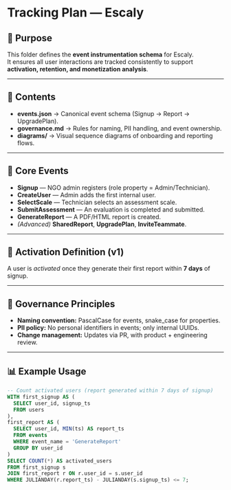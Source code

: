 # Tracking Plan — Escaly

## 🎯 Purpose
This folder defines the **event instrumentation schema** for Escaly.  
It ensures all user interactions are tracked consistently to support **activation, retention, and monetization analysis**.

---

## 📂 Contents
- **events.json** → Canonical event schema (Signup → Report → UpgradePlan).  
- **governance.md** → Rules for naming, PII handling, and event ownership.  
- **diagrams/** → Visual sequence diagrams of onboarding and reporting flows.

---

## 🔧 Core Events
- **Signup** — NGO admin registers (role property = Admin/Technician).  
- **CreateUser** — Admin adds the first internal user.  
- **SelectScale** — Technician selects an assessment scale.  
- **SubmitAssessment** — An evaluation is completed and submitted.  
- **GenerateReport** — A PDF/HTML report is created.  
- *(Advanced)* **SharedReport**, **UpgradePlan**, **InviteTeammate**.

---

## 📐 Activation Definition (v1)
A user is *activated* once they generate their first report within **7 days** of signup.

---

## 🧩 Governance Principles
- **Naming convention:** PascalCase for events, snake_case for properties.  
- **PII policy:** No personal identifiers in events; only internal UUIDs.  
- **Change management:** Updates via PR, with product + engineering review.  

---

## 📊 Example Usage
```sql
-- Count activated users (report generated within 7 days of signup)
WITH first_signup AS (
  SELECT user_id, signup_ts
  FROM users
),
first_report AS (
  SELECT user_id, MIN(ts) AS report_ts
  FROM events
  WHERE event_name = 'GenerateReport'
  GROUP BY user_id
)
SELECT COUNT(*) AS activated_users
FROM first_signup s
JOIN first_report r ON r.user_id = s.user_id
WHERE JULIANDAY(r.report_ts) - JULIANDAY(s.signup_ts) <= 7;
